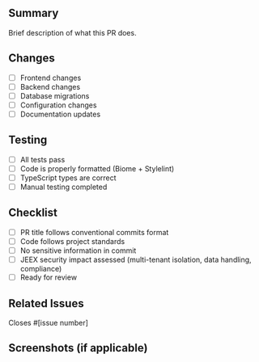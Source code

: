 ## Summary

Brief description of what this PR does.

## Changes

- [ ] Frontend changes
- [ ] Backend changes
- [ ] Database migrations
- [ ] Configuration changes
- [ ] Documentation updates

## Testing

- [ ] All tests pass
- [ ] Code is properly formatted (Biome + Stylelint)
- [ ] TypeScript types are correct
- [ ] Manual testing completed

## Checklist

- [ ] PR title follows conventional commits format
- [ ] Code follows project standards
- [ ] No sensitive information in commit
- [ ] JEEX security impact assessed (multi-tenant isolation, data handling, compliance)
- [ ] Ready for review

## Related Issues

Closes #[issue number]

## Screenshots (if applicable)

<!-- Add screenshots for UI changes -->